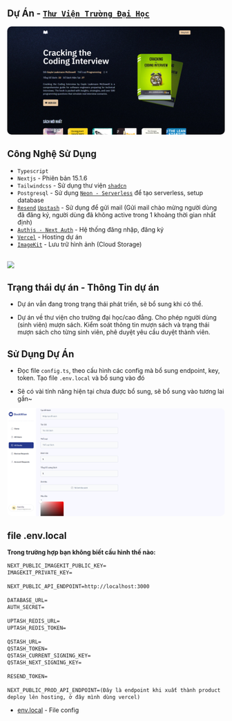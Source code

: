 ## Dự Án - [`Thư Viện Trường Đại Học`](https://university-library-nine-ecru.vercel.app/)

<img style="border-radius: 10px;" src="./public/images/project-preview.png">

## Công Nghệ Sử Dụng

- `Typescript`
- `Nextjs` - Phiên bản 15.1.6
- `Tailwindcss` - Sử dụng thư viện [`shadcn`](https://ui.shadcn.com/)
- `Postgresql` - Sử dụng [`Neon - Serverless`](https://neon.tech/) để tạo serverless, setup database
- [`Resend`](https://resend.com/) [`Upstash`](https://upstash.com/) - Sử dụng để gửi mail (Gửi mail chào mừng người dùng đã đăng ký, người dùng đã không active trong 1 khoảng thời gian nhất định)
- [`Authjs - Next Auth`](https://authjs.dev/) - Hệ thống đăng nhập, đăng ký
- [`Vercel`](https://vercel.com/) - Hosting dự án
- [`ImageKit`](https://imagekit.io/) - Lưu trữ hình ảnh (Cloud Storage)

<br>
<div><img  src="https://skillicons.dev/icons?i=typescript,nextjs,tailwindcss,postgresql,vercel" /> <br><div>



## Trạng thái dự án - Thông Tin dự án

- Dự án vẫn đang trong trạng thái phát triển, sẽ bổ sung khi có thể.

- Dự án về thư viện cho trường đại học/cao đẳng. Cho phép người dùng (sinh viên) mượn sách. Kiểm soát thông tin mượn sách và trạng thái mượn sách cho từng sinh viên, phê duyệt yêu cầu duyệt thành viên.

## Sử Dụng Dự Án

- Đọc file `config.ts`, theo cấu hình các config mà bổ sung endpoint, key, token. Tạo file `.env.local` và bổ sung vào đó

- Sẽ có vài tính năng hiện tại chưa được bổ sung, sẽ bổ sung vào tương lai gần~

<img style="border-radius: 10px;" src="./public/images/project-preview2.png">

## file .env.local

**Trong trường hợp bạn không biết cấu hình thế nào:**



```NEXT_PUBLIC_IMAGEKIT_URL_ENDPOINT= 
NEXT_PUBLIC_IMAGEKIT_PUBLIC_KEY=
IMAGEKIT_PRIVATE_KEY=

NEXT_PUBLIC_API_ENDPOINT=http://localhost:3000

DATABASE_URL=
AUTH_SECRET=

UPTASH_REDIS_URL=
UPTASH_REDIS_TOKEN=

QSTASH_URL=
QSTASH_TOKEN=
QSTASH_CURRENT_SIGNING_KEY=
QSTASH_NEXT_SIGNING_KEY=

RESEND_TOKEN=

NEXT_PUBLIC_PROD_API_ENDPOINT=(Đây là endpoint khi xuất thành product deploy lên hosting, ở đây mình dùng vercel)
```

- <ins>env.local</ins> - File config